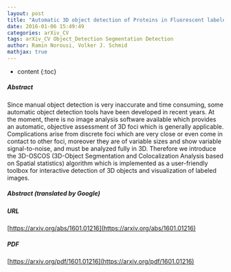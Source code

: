```yaml
---
layout: post
title: "Automatic 3D object detection of Proteins in Fluorescent labeled microscope images with spatial statistical analysis"
date: 2016-01-06 15:49:49
categories: arXiv_CV
tags: arXiv_CV Object_Detection Segmentation Detection
author: Ramin Norousi, Volker J. Schmid
mathjax: true
---
```


* content
{:toc}

##### Abstract
Since manual object detection is very inaccurate and time consuming, some automatic object detection tools have been developed in recent years. At the moment, there is no image analysis software available which provides an automatic, objective assessment of 3D foci which is generally applicable. Complications arise from discrete foci which are very close or even come in contact to other foci, moreover they are of variable sizes and show variable signal-to-noise, and must be analyzed fully in 3D. Therefore we introduce the 3D-OSCOS (3D-Object Segmentation and Colocalization Analysis based on Spatial statistics) algorithm which is implemented as a user-friendly toolbox for interactive detection of 3D objects and visualization of labeled images.

##### Abstract (translated by Google)


##### URL
[https://arxiv.org/abs/1601.01216](https://arxiv.org/abs/1601.01216)

##### PDF
[https://arxiv.org/pdf/1601.01216](https://arxiv.org/pdf/1601.01216)

